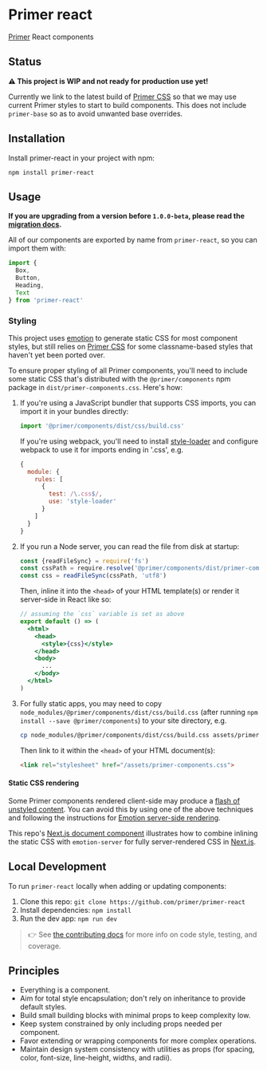 # Primer react

[Primer](https://primer.github.io/) React components

## Status

**⚠️ This project is WIP and not ready for production use yet!**

Currently we link to the latest build of [Primer CSS] so that we may use current Primer styles to start to build components. This does not include `primer-base` so as to avoid unwanted base overrides.

## Installation

Install primer-react in your project with npm:

```
npm install primer-react
```

## Usage

**If you are upgrading from a version before `1.0.0-beta`, please read the [migration docs](migrating.md).**

All of our components are exported by name from `primer-react`, so you can import them with:

```js
import {
  Box,
  Button,
  Heading,
  Text
} from 'primer-react'
```

### Styling

This project uses [emotion] to generate static CSS for most component styles, but still relies on [Primer CSS] for some classname-based styles that haven't yet been ported over.

To ensure proper styling of all Primer components, you'll need to include some static CSS that's distributed with the `@primer/components` npm package in `dist/primer-components.css`. Here's how:

1. If you're using a JavaScript bundler that supports CSS imports, you can import it in your bundles directly:

    ```js
    import '@primer/components/dist/css/build.css'
    ```
    
    If you're using webpack, you'll need to install [style-loader](https://github.com/webpack-contrib/style-loader) and  configure webpack to use it for imports ending in '.css', e.g.
    
    ```js
    {
      module: {
        rules: [
          {
            test: /\.css$/,
            use: 'style-loader'
          }
        ]
      }
    }
    ```

1. If you run a Node server, you can read the file from disk at startup:

    ```jsx
    const {readFileSync} = require('fs')
    const cssPath = require.resolve('@primer/components/dist/primer-components.css')
    const css = readFileSync(cssPath, 'utf8')
    ```
    
    Then, inline it into the `<head>` of your HTML template(s) or render it server-side in React like so:
    
    ```jsx
    // assuming the `css` variable is set as above
    export default () => (
      <html>
        <head>
          <style>{css}</style>
        </head>
        <body>
          ...
        </body>
      </html>
    )
    ```
    
3. For fully static apps, you may need to copy `node_modules/@primer/components/dist/css/build.css` (after running `npm install --save @primer/components`) to your site directory, e.g.

    ```sh
    cp node_modules/@primer/components/dist/css/build.css assets/primer-components.css
    ```
    
    Then link to it within the `<head>` of your HTML document(s):
    
    ```html
    <link rel="stylesheet" href="/assets/primer-components.css">
    ```

#### Static CSS rendering

Some Primer components rendered client-side may produce a [flash of unstyled content]. You can avoid this by using one of the above techniques and following the instructions for [Emotion server-side rendering](https://emotion.sh/docs/ssr).

This repo's [Next.js document component](https://github.com/primer/components/blob/master/pages/_document.js) illustrates how to combine inlining the static CSS with `emotion-server` for fully server-rendered CSS in [Next.js](https://github.com/zeit/next.js).

## Local Development

To run `primer-react` locally when adding or updating components:

1. Clone this repo: `git clone https://github.com/primer/primer-react`
1. Install dependencies: `npm install`
1. Run the dev app: `npm run dev`

> 👉 See [the contributing docs](contributing.md) for more info on code style, testing, and coverage.


## Principles

- Everything is a component.
- Aim for total style encapsulation; don't rely on inheritance to provide default styles.
- Build small building blocks with minimal props to keep complexity low.
- Keep system constrained by only including props needed per component.
- Favor extending or wrapping components for more complex operations.
- Maintain design system consistency with utilities as props (for spacing, color, font-size, line-height, widths, and radii).


[emotion]: https://emotion.sh/
[Primer CSS]: https://github.com/primer/primer
[flash of unstyled content]: https://en.wikipedia.org/wiki/Flash_of_unstyled_content
